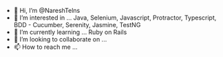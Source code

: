 - 👋 Hi, I’m @NareshTelns
- 👀 I’m interested in ... Java, Selenium, Javascript, Protractor, Typescript, BDD - Cucumber, Serenity, Jasmine, TestNG
- 🌱 I’m currently learning ... Ruby on Rails
- 💞️ I’m looking to collaborate on ...
- 📫 How to reach me ... 

<!---
NareshTelns/NareshTelns is a ✨ special ✨ repository because its `README.md` (this file) appears on your GitHub profile.
You can click the Preview link to take a look at your changes.
--->
